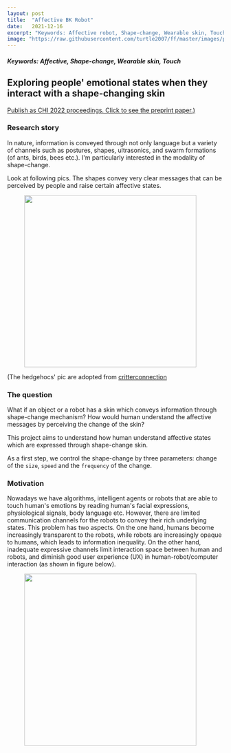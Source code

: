 ```yaml
---
layout: post
title:  "Affective BK Robot"
date:   2021-12-16
excerpt: "Keywords: Affective robot, Shape-change, Wearable skin, Touch"
image: "https://raw.githubusercontent.com/turtle2007/ff/master/images/pro-affectiveBKrobot.png"
---
```



<h5>Keywords: Affective, Shape-change, Wearable skin, Touch</h5>


## Exploring people' emotional states when they interact with a shape-changing skin
[Publish as CHI 2022 proceedings. Click to see the preprint paper.)]({{site.baseurl}}/assets/files/chi22-185.pdf)
 
### Research story
In nature, information is conveyed through not only language but a variety of channels such as postures, shapes, ultrasonics, and swarm formations (of ants, birds, bees etc.). <!-- Of all the possible information channels, 
 --> I'm particularly interested in the modality of shape-change. 

Look at following pics. The shapes convey very clear messages that can be perceived by people and raise certain affective states.

<figure>
<img src="{{site.baseurl}}/images/bk_robot/in_nature.png" style = "width:400px"/>
</figure>

(The hedgehocs' pic are adopted from [critterconnection](http://blog.critterconnection.cc/spine-language/)

### The question
What if an object or a robot has a skin which conveys information through shape-change mechanism? How would human understand the affective messages by perceiving the change of the skin? 

This project aims to understand how human understand affective states which are expressed through shape-change skin.

As a first step, we control the shape-change by three parameters: change of the `size`, `speed` and the `frequency` of the change.

### Motivation

Nowadays we have algorithms, intelligent agents or robots that are able to touch human's emotions by reading human's facial expressions, physiological signals, body language etc. However, there are limited communication channels for the robots to convey their rich underlying states. This problem has two aspects. On the one hand, humans become increasingly transparent to the robots, while robots are increasingly opaque to humans, which leads to information inequality. On the other hand, inadequate expressive channels limit interaction space between human and robots, and diminish good user experience (UX) in human-robot/computer interaction (as shown in figure below).


<!-- {% capture images %}
  {{ site.url }}/images/bk_robot/HRI_info_trans.png
{% endcapture %}
{% include gallery images=images caption="Human-robot/computer information channels" cols=3 %} -->

<figure>
<img src="{{site.baseurl}}/images/bk_robot/HRI_info_trans.png" style = "width:400px"/>
</figure>


